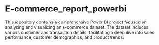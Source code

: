# E-commerce_report_powerbi
This repository contains a comprehensive Power BI project focused on analyzing and visualizing an e-commerce dataset. The dataset includes various customer and transaction details, facilitating a deep dive into sales performance, customer demographics, and product trends. 
